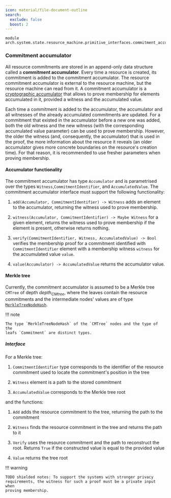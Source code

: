 ```yaml
---
icon: material/file-document-outline
search:
  exclude: false
  boost: 2
---
```


```juvix
module arch.system.state.resource_machine.primitive_interfaces.commitment_accumulator;
```

### Commitment accumulator

All resource commitments are stored in an append-only data structure called a
**commitment accumulator**. Every time a resource is created, its commitment is
added to the commitment accumulator. The resource commitment accumulator is
external to the resource machine, but the resource machine can read from it. A
commitment accumulator is a [cryptographic
accumulator](https://arxiv.org/abs/2103.04330) that allows to prove membership
for elements accumulated in it, provided a witness and the accumulated value.

Each time a commitment is added to the accumulator, the accumulator and all
witnesses of the already accumulated commitments are updated. For a commitment
that existed in the accumulator before a new one was added, both the old witness
and the new witness (with the corresponding accumulated value parameter) can be
used to prove membership. However, the older the witness (and, consequently, the
accumulator) that is used in the proof, the more information about the resource
it reveals (an older accumulator gives more concrete boundaries on the
resource's creation time). For that reason, it is recommended to use fresher
parameters when proving membership.

#### Accumulator functionality

The commitment accumulator has type `Accumulator` and is parametrised over the
types `Witness`,`CommitmentIdentifier`, and `AccumulatedValue`. The commitment
accumulator interface must support the following functionality:

1. `add(Accumulator, CommitmentIdentifier) -> Witness` adds an element to the accumulator, returning the witness used to prove membership.

2. `witness(Accumulator, CommitmentIdentifier) -> Maybe Witness` for a given element, returns the witness used to prove membership if the element is present, otherwise returns nothing.

3. `verify(CommitmentIdentifier, Witness, AccumulatedValue) -> Bool` verifies the membership proof for a commitment identified with `CommitmentIdentifier` element with a membership witness `witness` for the accumulated value `value`.

4. `value(Accumulator) -> AccumulatedValue` returns the accumulator value.

#### Merkle tree

Currently, the commitment accumulator is assumed to be a Merkle tree `CMTree` of
depth $depth_{CMtree}$, where the leaves contain the resource commitments and
the intermediate nodes' values are of type
[`MerkleTreeNodeHash`](./fixed_size_type/hash.md).

!!! note

    The type `MerkleTreeNodeHash` of the `CMTree` nodes and the type of the
    leafs `Commitment` are distinct types.

##### Interface

For a Merkle tree:

1. `CommitmentIdentifier` type corresponds to the identifier of the resource
commitment used to locate the commitment's position in the tree

2. `Witness` element is a path to the stored commitment

3. `AccumulatedValue` corresponds to the Merkle tree root

and the functions:

1. `Add` adds the resource commitment to the tree, returning the path to the
commitment

2. `Witness` finds the resource commitment in the tree and returns the path to
it

3. `Verify` uses the resource commitment and the path to reconstruct the root.
Returns `True` if the constructed value is equal to the provided value

4. `Value` returns the tree root


!!! warning

    TODO shielded notes: To support the systems with stronger privacy
    requirements, the witness for such a proof must be a private input when
    proving membership.

